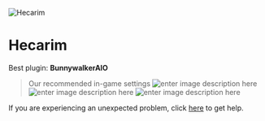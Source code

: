   ![Hecarim]()
# Hecarim

 Best plugin: **BunnywalkerAIO**
 


> Our recommended in-game settings
![enter image description here](https://cdn.discordapp.com/attachments/1002870412985761862/1025058883733028975/hecarim_1.PNG)
![enter image description here](https://cdn.discordapp.com/attachments/1002870412985761862/1025058884169257080/hecarim_2.PNG)
![enter image description here](https://cdn.discordapp.com/attachments/1002870412985761862/1025058884571897927/hecarim_3.PNG)

If you are experiencing an unexpected problem, click [here](https://github.com/y1n/BGX.Support/tree/main/%F0%9F%87%AC%F0%9F%87%A7%20English) to get help.
